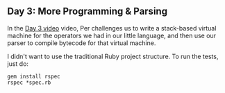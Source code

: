 Day 3: More Programming & Parsing
----

In the [Day 3 video](https://www.youtube.com/watch?v=L4P98pGhpnE) video, Per
challenges us to write a stack-based virtual machine for the operators we had in
our little language, and then use our parser to compile bytecode for that
virtual machine.

I didn't want to use the traditional Ruby project structure.  To run the tests,
just do:

    gem install rspec
    rspec *spec.rb
